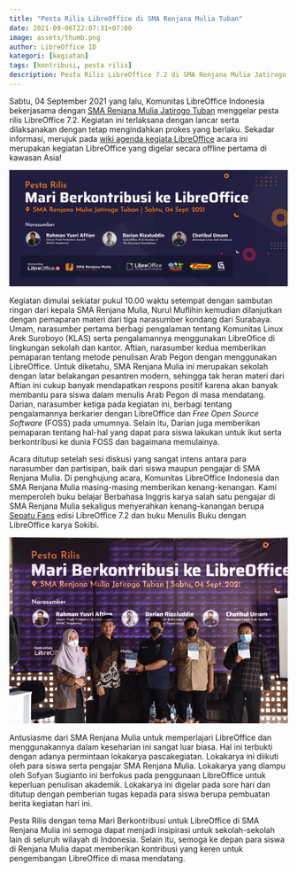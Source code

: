 ```yaml
---
title: "Pesta Rilis LibreOffice di SMA Renjana Mulia Tuban"
date: 2021-09-06T22:07:31+07:00
image: assets/thumb.png
author: LibreOffice ID
kategori: [kegiatan]
tags: [kontribusi, pesta rilis]
description: Pesta Rilis LibreOffice 7.2 di SMA Renjana Mulia Jatirogo Tuban
---
```

Sabtu, 04 September 2021 yang lalu, Komunitas LibreOffice Indonesia bekerjasama dengan [SMA Renjana Mulia Jatirogo Tuban](https://renjanamulia.sch.id/) menggelar pesta rilis LibreOffice 7.2. Kegiatan ini terlaksana dengan lancar serta dilaksanakan dengan tetap mengindahkan prokes yang berlaku. Sekadar informasi, merujuk pada [wiki agenda kegiata LibreOffice](https://wiki.documentfoundation.org/Events/2021#India.2FAPAC) acara ini merupakan kegiatan LibreOffice yang digelar secara offline pertama di kawasan Asia!

![](assets/img_0.png)

Kegiatan dimulai sekiatar pukul 10.00 waktu setempat dengan sambutan ringan dari kepala SMA Renjana Mulia, Nurul Muflihin kemudian dilanjutkan dengan pemaparan materi dari tiga narasumber kondang dari Surabaya. Umam, narasumber pertama berbagi pengalaman tentang Komunitas Linux Arek Suroboyo (KLAS) serta pengalamannya menggunakan LibreOfice di lingkungan sekolah dan kantor. Aftian, narasumber kedua memberikan pemaparan tentang metode penulisan Arab Pegon dengan menggunakan LibreOffice. Untuk diketahu, SMA Renjana Mulia ini merupakan sekolah dengan latar belakangan pesantren modern, sehingga tak heran materi dari Aftian ini cukup banyak mendapatkan respons positif karena akan banyak membantu para siswa dalam menulis Arab Pegon di masa mendatang. Darian, narasumber ketiga pada kegiatan ini, berbagi tentang pengalamannya berkarier dengan LibreOffice dan *Free Open Source Software* (FOSS) pada umumnya. Selain itu, Darian juga memberikan pemaparan tentang hal-hal yang dapat para siswa lakukan untuk ikut serta berkontribusi ke dunia FOSS dan bagaimana memulainya.

Acara ditutup setelah sesi diskusi yang sangat intens antara para narasumber dan partisipan, baik dari siswa maupun pengajar di SMA Renjana Mulia. Di penghujung acara, Komunitas LibreOffice Indonesia dan SMA Renjana Mulia masing-masing memberikan kenang-kenangan. Kami memperoleh buku belajar Berbahasa Inggris karya salah satu pengajar di SMA Renjana Mulia sekaligus menyerahkan kenang-kanangan berupa [Sepatu Fans](https://sepatuku.fans.co.id) edisi LibreOffice 7.2 dan buku Menulis Buku dengan LibreOffice karya Sokibi.

![](assets/img_1.png)

Antusiasme dari SMA Renjana Mulia untuk memperlajari LibreOffice dan menggunakannya dalam keseharian ini sangat luar biasa. Hal ini terbukti dengan adanya permintaan lokakarya pascakegiatan. Lokakarya ini diikuti oleh para siswa serta pengajar SMA Renjana Mulia. Lokakarya yang diampu oleh Sofyan Sugianto ini berfokus pada penggunaan LibreOffice untuk keperluan penulisan akademik. Lokakarya ini digelar pada sore hari dan ditutup dengan pemberian tugas kepada para siswa berupa pembuatan berita kegiatan hari ini. 

Pesta Rilis dengan tema Mari Berkontribusi untuk LibreOffice di SMA Renjana Mulia ini semoga dapat menjadi insipirasi untuk sekolah-sekolah lain di seluruh wilayah di Indonesia. Selain itu, semoga ke depan para siswa di Renjana Mulia dapat memberikan kontribusi yang keren untuk pengembangan LibreOffice di masa mendatang.
